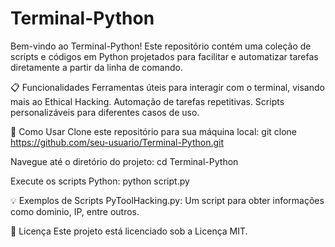 # Terminal-Python
Bem-vindo ao Terminal-Python! 
Este repositório contém uma coleção de scripts e códigos em Python projetados para facilitar e automatizar tarefas diretamente a partir da linha de comando.

📋 Funcionalidades
Ferramentas úteis para interagir com o terminal, visando mais ao Ethical Hacking.
Automação de tarefas repetitivas.
Scripts personalizáveis para diferentes casos de uso.

🚀 Como Usar
Clone este repositório para sua máquina local:
git clone https://github.com/seu-usuario/Terminal-Python.git

Navegue até o diretório do projeto:
cd Terminal-Python

Execute os scripts Python:
python script.py

💡 Exemplos de Scripts
PyToolHacking.py: Um script para obter informações como dominio, IP, entre outros.

📄 Licença
Este projeto está licenciado sob a Licença MIT.
